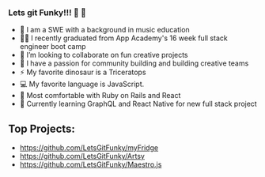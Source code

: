 ### Lets git Funky!!! 🕺 🎸

- 🎹 I am a SWE with a background in music education
- 👨‍🎓 I recently graduated from App Academy's 16 week full stack engineer boot camp 
- 👯 I’m looking to collaborate on fun creative projects
- 💝 I have a passion for community building and building creative teams
- ⚡ My favorite dinosaur is a Triceratops
- 💻 My favorite language is JavaScript.
- 💓 Most comfortable with Ruby on Rails and React
- 📝 Currently learning GraphQL and React Native for new full stack project

## Top Projects: 
- https://github.com/LetsGitFunky/myFridge
- https://github.com/LetsGitFunky/Artsy
- https://github.com/LetsGitFunky/Maestro.js

